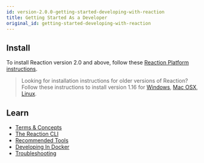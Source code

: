 ```yaml
---
id: version-2.0.0-getting-started-developing-with-reaction
title: Getting Started As a Developer
original_id: getting-started-developing-with-reaction
---
```


## Install

To install Reaction version 2.0 and above, follow these [Reaction Platform instructions](installation-reaction-platform.md).

> Looking for installation instructions for older versions of Reaction? Follow these instructions to install version 1.16 for [Windows](/docs/1.16.0/installation-windows), [Mac OSX](/docs/1.16.0/installation-osx), [Linux](/docs/1.16.0/installation-linux).

## Learn

- [Terms & Concepts](concepts-intro.md)
- [The Reaction CLI](reaction-cli.md)
- [Recommended Tools](recommended-tools.md)
- [Developing In Docker](installation-docker-development.md)
- [Troubleshooting](troubleshooting-development)